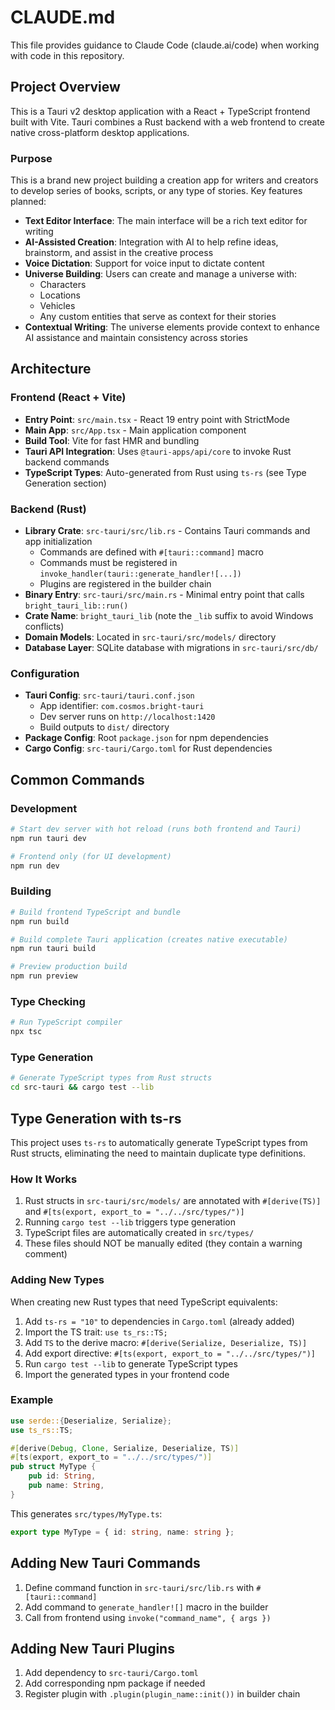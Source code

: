 # CLAUDE.md

This file provides guidance to Claude Code (claude.ai/code) when working with code in this repository.

## Project Overview

This is a Tauri v2 desktop application with a React + TypeScript frontend built with Vite. Tauri combines a Rust backend with a web frontend to create native cross-platform desktop applications.

### Purpose

This is a brand new project building a creation app for writers and creators to develop series of books, scripts, or any type of stories. Key features planned:

- **Text Editor Interface**: The main interface will be a rich text editor for writing
- **AI-Assisted Creation**: Integration with AI to help refine ideas, brainstorm, and assist in the creative process
- **Voice Dictation**: Support for voice input to dictate content
- **Universe Building**: Users can create and manage a universe with:
  - Characters
  - Locations
  - Vehicles
  - Any custom entities that serve as context for their stories
- **Contextual Writing**: The universe elements provide context to enhance AI assistance and maintain consistency across stories

## Architecture

### Frontend (React + Vite)
- **Entry Point**: `src/main.tsx` - React 19 entry point with StrictMode
- **Main App**: `src/App.tsx` - Main application component
- **Build Tool**: Vite for fast HMR and bundling
- **Tauri API Integration**: Uses `@tauri-apps/api/core` to invoke Rust backend commands
- **TypeScript Types**: Auto-generated from Rust using `ts-rs` (see Type Generation section)

### Backend (Rust)
- **Library Crate**: `src-tauri/src/lib.rs` - Contains Tauri commands and app initialization
  - Commands are defined with `#[tauri::command]` macro
  - Commands must be registered in `invoke_handler(tauri::generate_handler![...])`
  - Plugins are registered in the builder chain
- **Binary Entry**: `src-tauri/src/main.rs` - Minimal entry point that calls `bright_tauri_lib::run()`
- **Crate Name**: `bright_tauri_lib` (note the `_lib` suffix to avoid Windows conflicts)
- **Domain Models**: Located in `src-tauri/src/models/` directory
- **Database Layer**: SQLite database with migrations in `src-tauri/src/db/`

### Configuration
- **Tauri Config**: `src-tauri/tauri.conf.json`
  - App identifier: `com.cosmos.bright-tauri`
  - Dev server runs on `http://localhost:1420`
  - Build outputs to `dist/` directory
- **Package Config**: Root `package.json` for npm dependencies
- **Cargo Config**: `src-tauri/Cargo.toml` for Rust dependencies

## Common Commands

### Development
```bash
# Start dev server with hot reload (runs both frontend and Tauri)
npm run tauri dev

# Frontend only (for UI development)
npm run dev
```

### Building
```bash
# Build frontend TypeScript and bundle
npm run build

# Build complete Tauri application (creates native executable)
npm run tauri build

# Preview production build
npm run preview
```

### Type Checking
```bash
# Run TypeScript compiler
npx tsc
```

### Type Generation
```bash
# Generate TypeScript types from Rust structs
cd src-tauri && cargo test --lib
```

## Type Generation with ts-rs

This project uses `ts-rs` to automatically generate TypeScript types from Rust structs, eliminating the need to maintain duplicate type definitions.

### How It Works

1. Rust structs in `src-tauri/src/models/` are annotated with `#[derive(TS)]` and `#[ts(export, export_to = "../../src/types/")]`
2. Running `cargo test --lib` triggers type generation
3. TypeScript files are automatically created in `src/types/`
4. These files should NOT be manually edited (they contain a warning comment)

### Adding New Types

When creating new Rust types that need TypeScript equivalents:

1. Add `ts-rs = "10"` to dependencies in `Cargo.toml` (already added)
2. Import the TS trait: `use ts_rs::TS;`
3. Add `TS` to the derive macro: `#[derive(Serialize, Deserialize, TS)]`
4. Add export directive: `#[ts(export, export_to = "../../src/types/")]`
5. Run `cargo test --lib` to generate TypeScript types
6. Import the generated types in your frontend code

### Example

```rust
use serde::{Deserialize, Serialize};
use ts_rs::TS;

#[derive(Debug, Clone, Serialize, Deserialize, TS)]
#[ts(export, export_to = "../../src/types/")]
pub struct MyType {
    pub id: String,
    pub name: String,
}
```

This generates `src/types/MyType.ts`:
```typescript
export type MyType = { id: string, name: string };
```

## Adding New Tauri Commands

1. Define command function in `src-tauri/src/lib.rs` with `#[tauri::command]`
2. Add command to `generate_handler![]` macro in the builder
3. Call from frontend using `invoke("command_name", { args })`

## Adding New Tauri Plugins

1. Add dependency to `src-tauri/Cargo.toml`
2. Add corresponding npm package if needed
3. Register plugin with `.plugin(plugin_name::init())` in builder chain
